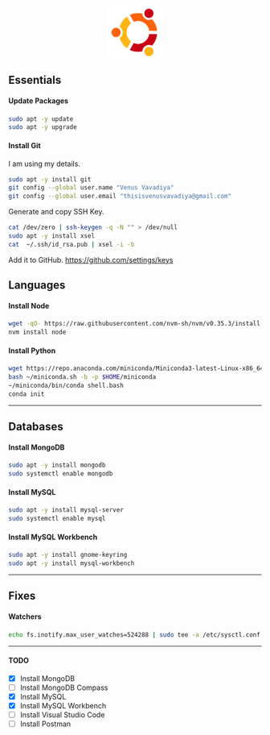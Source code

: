 <p align="center">
  <img src="../assets/ubuntu.png" height="100">
</p>

## Essentials

#### Update Packages
```bash
sudo apt -y update
sudo apt -y upgrade
```

#### Install Git

I am using my details.
```bash
sudo apt -y install git
git config --global user.name "Venus Vavadiya"
git config --global user.email "thisisvenusvavadiya@gmail.com"
```

Generate and copy SSH Key.
```bash
cat /dev/zero | ssh-keygen -q -N "" > /dev/null
sudo apt -y install xsel
cat  ~/.ssh/id_rsa.pub | xsel -i -b
```

Add it to GitHub. https://github.com/settings/keys

## Languages

#### Install Node
```bash
wget -qO- https://raw.githubusercontent.com/nvm-sh/nvm/v0.35.3/install.sh | bash
nvm install node
```

#### Install Python
```bash
wget https://repo.anaconda.com/miniconda/Miniconda3-latest-Linux-x86_64.sh -O ~/miniconda.sh
bash ~/miniconda.sh -b -p $HOME/miniconda
~/miniconda/bin/conda shell.bash
conda init
```

---

## Databases

#### Install MongoDB
```bash
sudo apt -y install mongodb
sudo systemctl enable mongodb
```

#### Install MySQL
```bash
sudo apt -y install mysql-server
sudo systemctl enable mysql
```

#### Install MySQL Workbench
```bash
sudo apt -y install gnome-keyring
sudo apt -y install mysql-workbench
```

---

## Fixes

#### Watchers
```bash
echo fs.inotify.max_user_watches=524288 | sudo tee -a /etc/sysctl.conf && sudo sysctl -p
```
---

#### TODO
- [x] Install MongoDB
- [ ] Install MongoDB Compass
- [x] Install MySQL
- [x] Install MySQL Workbench
- [ ] Install Visual Studio Code
- [ ] Install Postman

